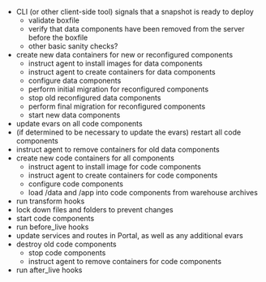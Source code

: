 - CLI (or other client-side tool) signals that a snapshot is ready to deploy
    - validate boxfile
    - verify that data components have been removed from the server before the boxfile
    - other basic sanity checks?
- create new data containers for new or reconfigured components
    - instruct agent to install images for data components
    - instruct agent to create containers for data components
    - configure data components
    - perform initial migration for reconfigured components
    - stop old reconfigured data components
    - perform final migration for reconfigured components
    - start new data components
- update evars on all code components
- (if determined to be necessary to update the evars) restart all code components
- instruct agent to remove containers for old data components
- create new code containers for all components
    - instruct agent to install image for code components
    - instruct agent to create containers for code components
    - configure code components
    - load /data and /app into code components from warehouse archives
- run transform hooks
- lock down files and folders to prevent changes
- start code components
- run before_live hooks
- update services and routes in Portal, as well as any additional evars
- destroy old code components
    - stop code components
    - instruct agent to remove containers for code components
- run after_live hooks
